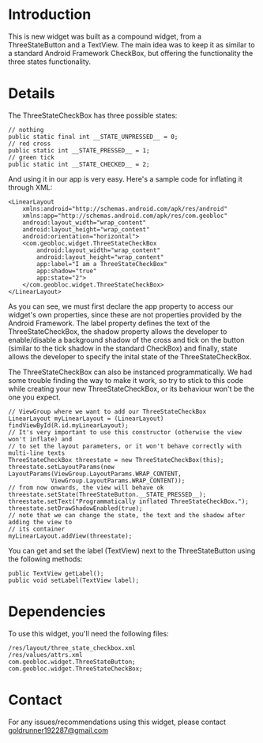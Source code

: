 # Introduction #

This is new widget was built as a compound widget, from a ThreeStateButton and a TextView. The main idea was to keep it as similar to a standard Android Framework CheckBox, but offering the functionality the three states functionality.


# Details #

The ThreeStateCheckBox has three possible states:

```
// nothing
public static final int __STATE_UNPRESSED__ = 0;
// red cross
public static int __STATE_PRESSED__ = 1;
// green tick
public static int __STATE_CHECKED__ = 2;
```

And using it in our app is very easy. Here's a sample code for inflating it through XML:

```
<LinearLayout
  	xmlns:android="http://schemas.android.com/apk/res/android"
  	xmlns:app="http://schemas.android.com/apk/res/com.geobloc"
  	android:layout_width="wrap_content"
  	android:layout_height="wrap_content"
  	android:orientation="horizontal">
	<com.geobloc.widget.ThreeStateCheckBox
  		android:layout_width="wrap_content"
  		android:layout_height="wrap_content"
  		app:label="I am a ThreeStateCheckBox"
  		app:shadow="true"
  		app:state="2">
  	</com.geobloc.widget.ThreeStateCheckBox>
</LinearLayout>
```

As you can see, we must first declare the app property to access our widget's own properties, since these are not properties provided by the Android Framework. The label property defines the text of the ThreeStateCheckBox, the shadow property allows the developer to enable/disable a background shadow of the cross and tick on the button (similar to the tick shadow in the standard CheckBox) and finally, state allows the developer to specify the inital state of the ThreeStateCheckBox.

The ThreeStateCheckBox can also be instanced programmatically. We had some trouble finding the way to make it work, so try to stick to this code while creating your new ThreeStateCheckBox, or its behaviour won't be the one you expect.

```
// ViewGroup where we want to add our ThreeStateCheckBox
LinearLayout myLinearLayout = (LinearLayout) findViewById(R.id.myLinearLayout);
// It's very important to use this constructor (otherwise the view won't inflate) and
// to set the layout parameters, or it won't behave correctly with multi-line texts
ThreeStateCheckBox threestate = new ThreeStateCheckBox(this);
threestate.setLayoutParams(new LayoutParams(ViewGroup.LayoutParams.WRAP_CONTENT,
			ViewGroup.LayoutParams.WRAP_CONTENT));
// from now onwards, the view will behave ok
threestate.setState(ThreeStateButton.__STATE_PRESSED__);
threestate.setText("Programmatically inflated ThreeStateCheckBox.");
threestate.setDrawShadowEnabled(true);
// note that we can change the state, the text and the shadow after adding the view to 
// its container
myLinearLayout.addView(threestate);
```

You can get and set the label (TextView) next to the ThreeStateButton using the following methods:

```
public TextView getLabel();
public void setLabel(TextView label);
```

# Dependencies #

To use this widget, you'll need the following files:

```
/res/layout/three_state_checkbox.xml
/res/values/attrs.xml
com.geobloc.widget.ThreeStateButton;
com.geobloc.widget.ThreeStateCheckBox;
```

# Contact #

For any issues/recommendations using this widget, please contact goldrunner192287@gmail.com